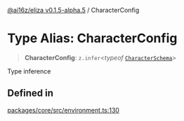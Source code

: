 [@ai16z/eliza v0.1.5-alpha.5](../index.md) / CharacterConfig

# Type Alias: CharacterConfig

> **CharacterConfig**: `z.infer`\<*typeof* [`CharacterSchema`](../variables/CharacterSchema.md)\>

Type inference

## Defined in

[packages/core/src/environment.ts:130](https://github.com/AIFlowML/eliza_aiflow/blob/main/packages/core/src/environment.ts#L130)
